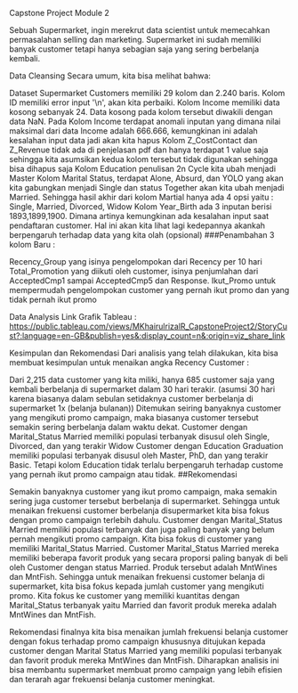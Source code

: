 Capstone Project Module 2


Sebuah Supermarket, ingin merekrut data scientist untuk memecahkan permasalahan selling dan marketing. Supermarket ini sudah memiliki banyak customer tetapi hanya sebagian saja yang sering berbelanja kembali.

Data Cleansing
Secara umum, kita bisa melihat bahwa:

Dataset Supermarket Customers memiliki 29 kolom dan 2.240 baris.
Kolom ID memiliki error input '\n', akan kita perbaiki.
Kolom Income memiliki data kosong sebanyak 24. Data kosong pada kolom tersebut diwakili dengan data NaN.
Pada Kolom Income terdapat anomali inputan yang dimana nilai maksimal dari data Income adalah 666.666, kemungkinan ini adalah kesalahan input data jadi akan kita hapus
Kolom Z_CostContact dan Z_Revenue tidak ada di penjelasan pdf dan hanya terdapat 1 value saja sehingga kita asumsikan kedua kolom tersebut tidak digunakan sehingga bisa dihapus saja
Kolom Education penulisan 2n Cycle kita ubah menjadi Master
Kolom Marital Status, terdapat Alone, Absurd, dan YOLO yang akan kita gabungkan menjadi Single dan status Together akan kita ubah menjadi Married. Sehingga hasil akhir dari kolom Martial hanya ada 4 opsi yaitu : Single, Married, Divorced, Widow
Kolom Year_Birth ada 3 inputan berisi 1893,1899,1900. Dimana artinya kemungkinan ada kesalahan input saat pendaftaran customer. Hal ini akan kita lihat lagi kedepannya akankah berpengaruh terhadap data yang kita olah (opsional)
###Penambahan 3 kolom Baru :

Recency_Group yang isinya pengelompokan dari Recency per 10 hari
Total_Promotion yang diikuti oleh customer, isinya penjumlahan dari AcceptedCmp1 sampai AcceptedCmp5 dan Response.
Ikut_Promo untuk mempermudah pengelompokan customer yang pernah ikut promo dan yang tidak pernah ikut promo

Data Analysis
Link Grafik Tableau : https://public.tableau.com/views/MKhairulrizalR_CapstoneProject2/StoryCust?:language=en-GB&publish=yes&:display_count=n&:origin=viz_share_link

Kesimpulan dan Rekomendasi
Dari analisis yang telah dilakukan, kita bisa membuat kesimpulan untuk menaikan angka Recency Customer :

Dari 2,215 data customer yang kita miliki, hanya 685 customer saja yang kembali berbelanja di supermarket dalam 30 hari terakir. (asumsi 30 hari karena biasanya dalam sebulan setidaknya customer berbelanja di supermarket 1x (belanja bulanan))
Ditemukan seiring banyaknya customer yang mengikuti promo campaign, maka biasanya customer tersebut semakin sering berbelanja dalam waktu dekat.
Customer dengan Marital_Status Married memiliki populasi terbanyak disusul oleh Single, Divorced, dan yang terakir Widow
Customer dengan Education Graduation memiliki populasi terbanyak disusul oleh Master, PhD, dan yang terakir Basic. Tetapi kolom Education tidak terlalu berpengaruh terhadap custome yang pernah ikut promo campaign atau tidak.
##Rekomendasi

Semakin banyaknya customer yang ikut promo campaign, maka semakin sering juga customer tersebut berbelanja di supermarket. Sehingga untuk menaikan frekuensi customer berbelanja disupermarket kita bisa fokus dengan promo campaign terlebih dahulu.
Customer dengan Marital_Status Married memiliki populasi terbanyak dan juga paling banyak yang belum pernah mengikuti promo campaign. Kita bisa fokus di customer yang memiliki Marital_Status Married.
Customer Marital_Status Married mereka memiliki beberapa favorit produk yang secara proporsi paling banyak di beli oleh Customer dengan status Married. Produk tersebut adalah MntWines dan MntFish.
Sehingga untuk menaikan frekuensi customer belanja di supermarket, kita bisa fokus kepada jumlah customer yang mengikuti promo. Kita fokus ke customer yang memiliki kuantitas dengan Marital_Status terbanyak yaitu Married dan favorit produk mereka adalah MntWines dan MntFish.

Rekomendasi finalnya kita bisa menaikan jumlah frekuensi belanja customer dengan fokus terhadap promo campaign khususnya ditujukan kepada customer dengan Marital Status Married yang memiliki populasi terbanyak dan favorit produk mereka MntWines dan MntFish. Diharapkan analisis ini bisa membantu supermarket membuat promo campaign yang lebih efisien dan terarah agar frekuensi belanja customer meningkat.
